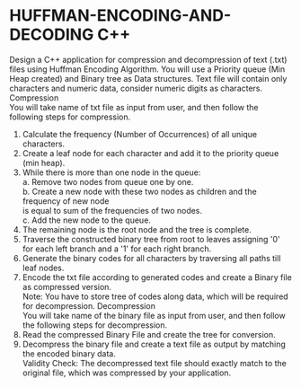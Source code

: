 # HUFFMAN-ENCODING-AND-DECODING C++
Design a C++ application for compression and decompression of text (.txt) files using Huffman
Encoding Algorithm. You will use a Priority queue (Min Heap created) and Binary tree as
Data structures. Text file will contain only characters and numeric data, consider numeric digits
as characters.</br>
Compression</br>
You will take name of txt file as input from user, and then follow the following steps for
compression.</br>
1. Calculate the frequency (Number of Occurrences) of all unique characters.</br>
2. Create a leaf node for each character and add it to the priority queue (min heap).</br>
3. While there is more than one node in the queue:</br>
a. Remove two nodes from queue one by one.</br>
b. Create a new node with these two nodes as children and the frequency of new node</br>
is equal to sum of the frequencies of two nodes.</br>
c. Add the new node to the queue.</br>
4. The remaining node is the root node and the tree is complete.</br>
5. Traverse the constructed binary tree from root to leaves assigning '0' for each left branch
and a '1' for each right branch.</br>
6. Generate the binary codes for all characters by traversing all paths till leaf nodes.</br>
7. Encode the txt file according to generated codes and create a Binary file as compressed
version.</br>
Note: You have to store tree of codes along data, which will be required for decompression.
Decompression</br>
You will take name of the binary file as input from user, and then follow the following steps
for decompression.</br>
1. Read the compressed Binary File and create the tree for conversion.</br>
2. Decompress the binary file and create a text file as output by matching the encoded binary
data.</br>
Validity Check: The decompressed text file should exactly match to the original file, which
was compressed by your application.</br>
